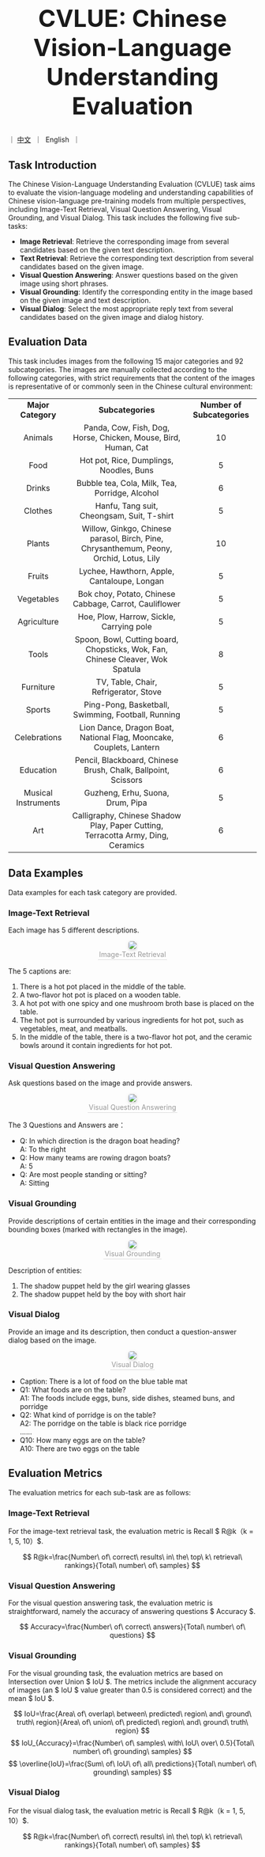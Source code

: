 # <p align="center"><font size=50><strong>CVLUE: Chinese Vision-Language Understanding Evaluation</strong></font></p>

<p align="left">
   ｜ <a href="readme_zh.md">中文</a>&nbsp ｜ &nbspEnglish&nbsp ｜ 
</p>


## Task Introduction

The Chinese Vision-Language Understanding Evaluation (CVLUE) task aims to evaluate the vision-language modeling and understanding capabilities of Chinese vision-language pre-training models from multiple perspectives, including Image-Text Retrieval, Visual Question Answering, Visual Grounding, and Visual Dialog. This task includes the following five sub-tasks:

- **Image Retrieval**: Retrieve the corresponding image from several candidates based on the given text description.
- **Text Retrieval**: Retrieve the corresponding text description from several candidates based on the given image.
- **Visual Question Answering**: Answer questions based on the given image using short phrases.
- **Visual Grounding**: Identify the corresponding entity in the image based on the given image and text description.
- **Visual Dialog**: Select the most appropriate reply text from several candidates based on the given image and dialog history.

## Evaluation Data

This task includes images from the following 15 major categories and 92 subcategories. The images are manually collected according to the following categories, with strict requirements that the content of the images is representative of or commonly seen in the Chinese cultural environment:

<center>
    <table>
        <tr>
        <td align="center"> <b>Major Category</b></td>
        <td align="center"> <b>Subcategories</b></td>
        <td align="center"> <b>Number of Subcategories</b></td> 
        </tr>
        <tr>
        <td align="center">Animals</td>
        <td align="center">Panda, Cow, Fish, Dog, Horse, Chicken, Mouse, Bird, Human, Cat</td>
        <td align="center">10</td>
        </tr>
        <tr>
        <td align="center">Food</td>
        <td align="center">Hot pot, Rice, Dumplings, Noodles, Buns</td>
        <td align="center">5</td>
        </tr>
        <tr>
        <td align="center">Drinks</td>
        <td align="center">Bubble tea, Cola, Milk, Tea, Porridge, Alcohol</td>
        <td align="center">6</td>
        </tr>
        <tr>
        <td align="center">Clothes</td>
        <td align="center">Hanfu, Tang suit, Cheongsam, Suit, T-shirt</td>
        <td align="center">5</td>
        </tr>
        <tr>
        <td align="center">Plants</td>
        <td align="center">Willow, Ginkgo, Chinese parasol, Birch, Pine, Chrysanthemum, Peony, Orchid, Lotus, Lily</td>
        <td align="center">10</td>
        </tr>
        <tr>
        <td align="center">Fruits</td>
        <td align="center">Lychee, Hawthorn, Apple, Cantaloupe, Longan</td>
        <td align="center">5</td>
        </tr>
        <tr>
        <td align="center">Vegetables</td>
        <td align="center">Bok choy, Potato, Chinese Cabbage, Carrot, Cauliflower</td>
        <td align="center">5</td>
        </tr>
        <tr>
        <td align="center">Agriculture</td>
        <td align="center">Hoe, Plow, Harrow, Sickle, Carrying pole</td>
        <td align="center">5</td>
        </tr>
        <tr>
        <td align="center">Tools</td>
        <td align="center">Spoon, Bowl, Cutting board, Chopsticks, Wok, Fan, Chinese Cleaver, Wok Spatula</td>
        <td align="center">8</td>
        </tr>
        <tr>
        <td align="center">Furniture</td>
        <td align="center">TV, Table, Chair, Refrigerator, Stove</td>
        <td align="center">5</td>
        </tr>
        <tr>
        <td align="center">Sports</td>
        <td align="center">Ping-Pong, Basketball, Swimming, Football, Running</td>
        <td align="center">5</td>
        </tr>
        <tr>
        <td align="center">Celebrations</td>
        <td align="center">Lion Dance, Dragon Boat, National Flag, Mooncake, Couplets, Lantern</td>
        <td align="center">6</td>
        </tr>
        <tr>
        <td align="center">Education</td>
        <td align="center">Pencil, Blackboard, Chinese Brush, Chalk, Ballpoint, Scissors</td>
        <td align="center">6</td>
        </tr>
        <tr>
        <td align="center">Musical Instruments</td>
        <td align="center">Guzheng, Erhu, Suona, Drum, Pipa</td>
        <td align="center">5</td>
        </tr>
        <tr>
        <td align="center">Art</td>
        <td align="center">Calligraphy, Chinese Shadow Play, Paper Cutting, Terracotta Army, Ding, Ceramics</td>
        <td align="center">6</td>
        </tr>
    </table> 
</center>


## Data Examples

Data examples for each task category are provided.

### Image-Text Retrieval

Each image has 5 different descriptions.

<center>
    <img style="border-radius: 0.3125em;
    box-shadow: 0 2px 4px 0 rgba(34,36,38,.12),0 2px 10px 0 rgba(34,36,38,.08);" 
    src="figs/图文检索.jpg">
    <br>
    <div style="color:orange; border-bottom: 1px solid #d9d9d9;
    display: inline-block;
    color: #999;
    padding: 2px;">Image-Text Retrieval</div>
</center>

The 5 captions are:

1. There is a hot pot placed in the middle of the table.
2. A two-flavor hot pot is placed on a wooden table.
3. A hot pot with one spicy and one mushroom broth base is placed on the table.
4. The hot pot is surrounded by various ingredients for hot pot, such as vegetables, meat, and meatballs.
5. In the middle of the table, there is a two-flavor hot pot, and the ceramic bowls around it contain ingredients for hot pot.

### Visual Question Answering

Ask questions based on the image and provide answers.


<center>
    <img style="border-radius: 0.3125em;
    box-shadow: 0 2px 4px 0 rgba(34,36,38,.12),0 2px 10px 0 rgba(34,36,38,.08);" 
    src="figs/视觉问答.png">
    <br>
    <div style="color:orange; border-bottom: 1px solid #d9d9d9;
    display: inline-block;
    color: #999;
    padding: 2px;">Visual Question Answering</div>
</center>

The 3 Questions and Answers are：
- Q: In which direction is the dragon boat heading?<br>A: To the right
- Q: How many teams are rowing dragon boats?<br>A: 5
- Q: Are most people standing or sitting?<br>A: Sitting

### Visual Grounding

Provide descriptions of certain entities in the image and their corresponding bounding boxes (marked with rectangles in the image).

<center>
    <img style="border-radius: 0.3125em;
    box-shadow: 0 2px 4px 0 rgba(34,36,38,.12),0 2px 10px 0 rgba(34,36,38,.08);" 
    src="figs/视觉定位.jpg">
    <br>
    <div style="color:orange; border-bottom: 1px solid #d9d9d9;
    display: inline-block;
    color: #999;
    padding: 2px;">Visual Grounding</div>
</center>

Description of entities:
1. The shadow puppet held by the girl wearing glasses
2. The shadow puppet held by the boy with short hair

### Visual Dialog

Provide an image and its description, then conduct a question-answer dialog based on the image.

<center>
    <img style="border-radius: 0.3125em;
    box-shadow: 0 2px 4px 0 rgba(34,36,38,.12),0 2px 10px 0 rgba(34,36,38,.08);" 
    src="figs/视觉对话.jpg">
    <br>
    <div style="color:orange; border-bottom: 1px solid #d9d9d9;
    display: inline-block;
    color: #999;
    padding: 2px;">Visual Dialog</div>
</center>

- Caption: There is a lot of food on the blue table mat<br>
- Q1: What foods are on the table?<br>A1: The foods include eggs, buns, side dishes, steamed buns, and porridge
- Q2: What kind of porridge is on the table?<br>A2: The porridge on the table is black rice porridge<br>
......
- Q10: How many eggs are on the table?<br>A10: There are two eggs on the table

## Evaluation Metrics

The evaluation metrics for each sub-task are as follows:

### Image-Text Retrieval

For the image-text retrieval task, the evaluation metric is Recall $ R@k（k = 1, 5, 10）$.

$$ R@k=\frac{Number\ of\ correct\ results\ in\ the\ top\ k\ retrieval\ rankings}{Total\ number\ of\ samples} $$

### Visual Question Answering

For the visual question answering task, the evaluation metric is straightforward, namely the accuracy of answering questions $ Accuracy $.

$$ Accuracy=\frac{Number\ of\ correct\ answers}{Total\ number\ of\ questions} $$

### Visual Grounding

For the visual grounding task, the evaluation metrics are based on Intersection over Union $ IoU $. The metrics include the alignment accuracy of images (an $ IoU $ value greater than 0.5 is considered correct) and the mean $ IoU $.

$$ IoU=\frac{Area\ of\ overlap\ between\ predicted\ region\ and\ ground\ truth\ region}{Area\ of\ union\ of\ predicted\ region\ and\ ground\ truth\ region} $$
$$ IoU_{Accuracy}=\frac{Number\ of\ samples\ with\ IoU\ over\ 0.5}{Total\ number\ of\ grounding\ samples} $$
$$ \overline{IoU}=\frac{Sum\ of\ IoU\ of\ all\ predictions}{Total\ number\ of\ grounding\ samples} $$

### Visual Dialog

For the visual dialog task, the evaluation metric is Recall $ R@k（k = 1, 5, 10）$.

$$ R@k=\frac{Number\ of\ correct\ results\ in\ the\ top\ k\ retrieval\ rankings}{Total\ number\ of\ samples} $$



